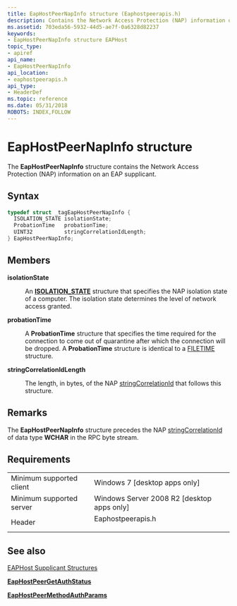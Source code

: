 ```yaml
---
title: EapHostPeerNapInfo structure (Eaphostpeerapis.h)
description: Contains the Network Access Protection (NAP) information on an EAP supplicant.
ms.assetid: 703eda56-5932-44d5-ae7f-0a6328d82237
keywords:
- EapHostPeerNapInfo structure EAPHost
topic_type:
- apiref
api_name:
- EapHostPeerNapInfo
api_location:
- eaphostpeerapis.h
api_type:
- HeaderDef
ms.topic: reference
ms.date: 05/31/2018
ROBOTS: INDEX,FOLLOW
---
```


# EapHostPeerNapInfo structure

The **EapHostPeerNapInfo** structure contains the Network Access Protection (NAP) information on an EAP supplicant.

## Syntax


```C++
typedef struct _tagEapHostPeerNapInfo {
  ISOLATION_STATE isolationState;
  ProbationTime   probationTime;
  UINT32          stringCorrelationIdLength;
} EapHostPeerNapInfo;
```



## Members

<dl> <dt>

**isolationState**
</dt> <dd>

An [**ISOLATION\_STATE**](/windows/desktop/api/eaphostpeertypes/ne-eaphostpeertypes-isolation_state) structure that specifies the NAP isolation state of a computer. The isolation state determines the level of network access granted.

</dd> <dt>

**probationTime**
</dt> <dd>

A **ProbationTime** structure that specifies the time required for the connection to come out of quarantine after which the connection will be dropped. A **ProbationTime** structure is identical to a [FILETIME](https://docs.microsoft.com/windows/win32/api/minwinbase/ns-minwinbase-filetime?redirectedfrom=MSDN) structure.

</dd> <dt>

**stringCorrelationIdLength**
</dt> <dd>

The length, in bytes, of the NAP [stringCorrelationId](https://docs.microsoft.com/windows/desktop/NAP/nap-datatypes) that follows this structure.

</dd> </dl>

## Remarks

The **EapHostPeerNapInfo** structure precedes the NAP [stringCorrelationId](https://docs.microsoft.com/windows/desktop/NAP/nap-datatypes) of data type **WCHAR** in the RPC byte stream.

## Requirements



|                                     |                                                                                              |
|-------------------------------------|----------------------------------------------------------------------------------------------|
| Minimum supported client<br/> | Windows 7 \[desktop apps only\]<br/>                                                   |
| Minimum supported server<br/> | Windows Server 2008 R2 \[desktop apps only\]<br/>                                      |
| Header<br/>                   | <dl> <dt>Eaphostpeerapis.h</dt> </dl> |



## See also

<dl> <dt>

[EAPHost Supplicant Structures](eap-host-supplicant-structures.md)
</dt> <dt>

[**EapHostPeerGetAuthStatus**](/previous-versions/windows/desktop/api/eappapis/nf-eappapis-eaphostpeergetauthstatus)
</dt> <dt>

[**EapHostPeerMethodAuthParams**](/windows/win32/api/eaphostpeertypes/ne-eaphostpeertypes-eaphostpeerauthparams)
</dt> </dl>

 

 





